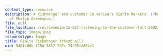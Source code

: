 ```yaml
---
content_type: resource
description: A fishmonger and customer in Venice's Rialto Markets. (Photo courtesy
  of Philip Greenspun.)
file: null
file_location: /coursemedia/15-821-listening-to-the-customer-fall-2002/5461c00bf75d6857207c74085fd862e1_15-821f02-th.jpg
file_type: image/jpeg
resourcetype: Image
title: Rialto Fishmonger (thumbnail)
uid: 5461c00b-f75d-6857-207c-74085fd862e1
---
```

